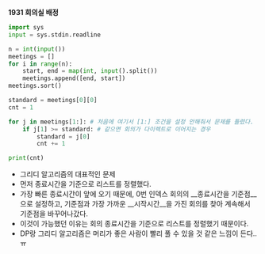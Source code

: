 __1931 회의실 배정__

```python
import sys
input = sys.stdin.readline

n = int(input())
meetings = []
for i in range(n):
    start, end = map(int, input().split())
    meetings.append([end, start])
meetings.sort()

standard = meetings[0][0]
cnt = 1

for j in meetings[1:]: # 처음에 여기서 [1:] 조건을 설정 안해줘서 문제를 틀렸다.
    if j[1] >= standard: # 같으면 회의가 다이렉트로 이어지는 경우
        standard = j[0]
        cnt += 1

print(cnt)
```

- 그리디 알고리즘의 대표적인 문제
- 먼저 종료시간을 기준으로 리스트를 정렬했다.
- 가장 빠른 종료시간이 앞에 오기 때문에, 0번 인덱스 회의의 __종료시간을 기준점__으로 설정하고, 기준점과 가장 가까운 __시작시간__을 가진 회의를 찾아 계속해서 기준점을 바꾸어나갔다.
- 이것이 가능했던 이유는 회의 종료시간을 기준으로 리스트를 정렬했기 때문이다.
- DP랑 그리디 알고리즘은 머리가 좋은 사람이 빨리 풀 수 있을 것 같은 느낌이 든다..ㅠ
